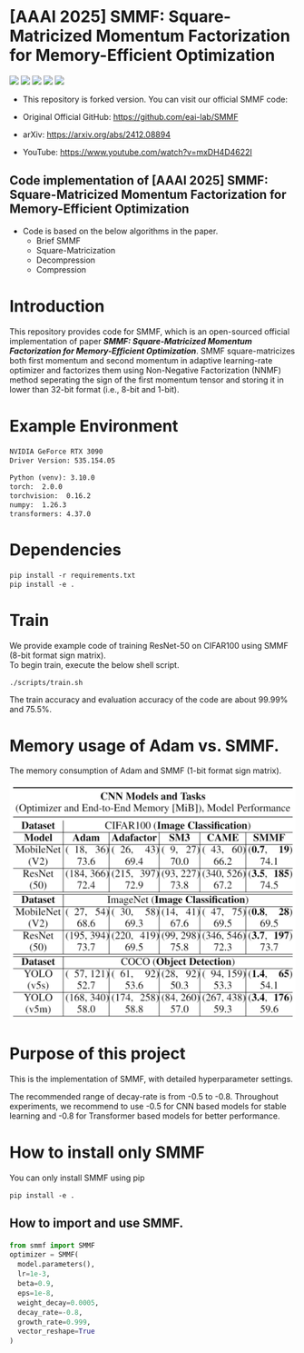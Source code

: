 # [AAAI 2025] SMMF: Square-Matricized Momentum Factorization for Memory-Efficient Optimization
<img src="https://img.shields.io/badge/Python-3776AB?style=flat&logo=Python&logoColor=white"/> <img src="https://img.shields.io/badge/PyTorch-EE4C2C?style=flat&logo=PyTorch&logoColor=white"/> <img src="https://img.shields.io/badge/arXiv:2412.08894-B31B1B?style=flat&logo=arXiv&logoColor=white"/> <img src="https://img.shields.io/badge/YouTube-FF0000?style=flat&logo=YouTube&logoColor=white"/> <img src="https://img.shields.io/badge/AAAI25:3503-3776AB?style=flat"/>

* This repository is forked version. You can visit our official SMMF code:

* Original Official GitHub: https://github.com/eai-lab/SMMF
* arXiv: https://arxiv.org/abs/2412.08894
* YouTube: https://www.youtube.com/watch?v=mxDH4D4622I

## Code implementation of [AAAI 2025] SMMF: Square-Matricized Momentum Factorization for Memory-Efficient Optimization
* Code is based on the below algorithms in the paper.
  * Brief SMMF
  * Square-Matricization
  * Decompression
  * Compression

# Introduction
This repository provides code for SMMF, which is an open-sourced official implementation of paper **_SMMF: Square-Matricized Momentum Factorization for Memory-Efficient Optimization_**. SMMF square-matricizes both first momentum and second momentum in adaptive learning-rate optimizer and factorizes them using Non-Negative Factorization (NNMF) method seperating the sign of the first momentum tensor and storing it in lower than 32-bit format (i.e., 8-bit and 1-bit).

# Example Environment
```
NVIDIA GeForce RTX 3090
Driver Version: 535.154.05
```
```
Python (venv): 3.10.0
torch:  2.0.0
torchvision:  0.16.2
numpy:  1.26.3
transformers: 4.37.0
```
# Dependencies
```
pip install -r requirements.txt
pip install -e .
```

# Train 
We provide example code of training ResNet-50 on CIFAR100 using SMMF (8-bit format sign matrix).   
To begin train, execute the below shell script.   

```
./scripts/train.sh
```
The train accuracy and evaluation accuracy of the code are about 99.99% and 75.5%.

# Memory usage of Adam vs. SMMF.
The memory consumption of Adam and SMMF (1-bit format sign matrix).
 
<img src="figures/CNN_ACC.jpg">

# Purpose of this project
This is the implementation of SMMF, with detailed hyperparameter settings.

The recommended range of decay-rate is from -0.5 to -0.8. Throughout experiments, we recommend to use -0.5 for CNN based models for stable learning and -0.8 for Transformer based models for better performance.

# How to install only SMMF
You can only install SMMF using pip
```
pip install -e .
```

## How to import and use SMMF.
```python
from smmf import SMMF
optimizer = SMMF(
  model.parameters(),
  lr=1e-3,
  beta=0.9,
  eps=1e-8,
  weight_decay=0.0005,
  decay_rate=-0.8,
  growth_rate=0.999,
  vector_reshape=True
)
```
